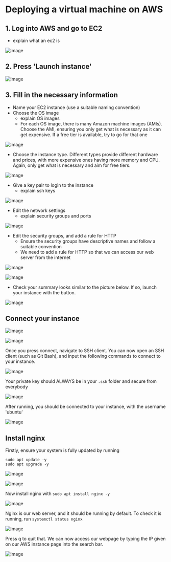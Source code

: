 # Deploying a virtual machine on AWS

## 1. Log into AWS and go to EC2

- explain what an ec2 is

![image](images/goto_ec2.png)

## 2. Press 'Launch instance'

![image](images/launch_instance.png)

## 3. Fill in the necessary information

- Name your EC2 instance (use a suitable naming convention)
- Choose the OS image
    - explain OS images
    - For each OS image, there is many Amazon machine images (AMIs). Choose the AMI, ensuring you only get what is necessary as it can get expensive. If a free tier is available, try to go for that one

![image](images/ami.png)

- Choose the instance type. Different types provide different hardware and prices, with more expensive ones having more memory and CPU. Again, only get what is necessary and aim for free tiers.

![image](images/instance_type.png)

- Give a key pair to login to the instance
    - explain ssh keys

![image](images/key_pair.png)

- Edit the network settings
    - explain security groups and ports

![image](images/edit_network_settings.png)

- Edit the security groups, and add a rule for HTTP
    - Ensure the security groups have descriptive names and follow a suitable convention
    - We need to add a rule for HTTP so that we can access our web server from the internet

![image](images/edit_2.png)

![image](images/http_sg.png)

- Check your summary looks similar to the picture below. If so, launch your instance with the button.

![image](images/summary.png)

## Connect your instance

![image](images/instance_id.png)

![image](images/connect.png)

Once you press connect, navigate to SSH client. You can now open an SSH client (such as Git Bash), and input the following commands to connect to your instance.

![image](images/connect_2.png)

Your private key should ALWAYS be in your `.ssh` folder and secure from everybody

![image](images/ssh_connect.png)

After running, you should be connected to your instance, with the username 'ubuntu'

![image](images/ubuntu.png)

## Install nginx

Firstly, ensure your system is fully updated by running
```
sudo apt update -y
sudo apt upgrade -y
```

![image](images/update.png)

![image](images/upgrade.png)

Now install nginx with `sudo apt install nginx -y`

![image](images/nginx.png)

Nginx is our web server, and it should be running by default. To check it is running, run `systemctl status nginx`

![image](images/nginx_2.png)

Press q to quit that. We can now access our webpage by typing the IP given on our AWS instance page into the search bar.

![image](images/nginx_web.png)

